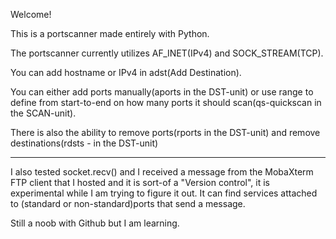 Welcome!

This is a portscanner made entirely with Python.

The portscanner currently utilizes AF_INET(IPv4) and SOCK_STREAM(TCP).

You can add hostname or IPv4 in adst(Add Destination).

You can either add ports manually(aports in the DST-unit) or use range to define from start-to-end on how many ports it should scan(qs-quickscan in the SCAN-unit).

There is also the ability to remove ports(rports in the DST-unit) and remove destinations(rdsts - in the DST-unit)

----
I also tested socket.recv() and I received a message from the MobaXterm FTP client that I hosted and it is sort-of a "Version control", it is experimental while I am trying to figure it out. It can find services attached to (standard or non-standard)ports that send a message.

Still a noob with Github but I am learning.
